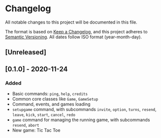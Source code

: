 # Changelog
All notable changes to this project will be documented in this file.

The format is based on [Keep a Changelog](https://keepachangelog.com/en/1.0.0/), and this project adheres to [Semantic Versioning](https://semver.org/spec/v2.0.0.html). All dates follow ISO format (year-month-day).

## [Unreleased]

## [0.1.0] - 2020-11-24
### Added
- Basic commands: `ping`, `help`, `credits`
- Common core classes like `Game`, `GameSetup`
- Command, events, and games loading
- `setupgame` command, with subcommands `invite`, `option`, `turns`, `resend`, `leave`, `kick`, `start`, `cancel`, `redo`
- `game` command for managing the running game, with subcommands `resend`, `abort`
- New game: Tic Tac Toe
